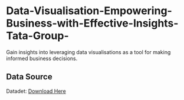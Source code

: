 # Data-Visualisation-Empowering-Business-with-Effective-Insights-Tata-Group-
Gain insights into leveraging data visualisations as a tool for making informed business decisions.



## Data Source

Datadet: [Download Here]( https://cdn.theforage.com/vinternships/companyassets/ifobHAoMjQs9s6bKS/5XsFFJu2oCLdmYJW2/1654128941410/Online%20Retail.xlsx)



